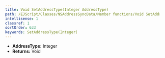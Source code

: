 ```yaml
---
title: Void SetAddressType(Integer AddressType)
path: /EJScript/Classes/NSAddressSyncData/Member functions/Void SetAddressType(Integer p_0)
intellisense: 1
classref: 1
sortOrder: 633
keywords: SetAddressType(Integer)
---
```



* **AddressType:** Integer
* **Returns:** Void


